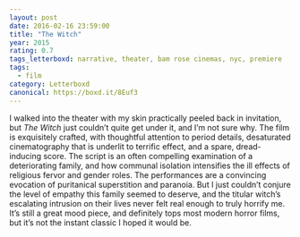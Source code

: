 ```yaml
---
layout: post 
date: 2016-02-16 23:59:00
title: "The Witch"
year: 2015
rating: 0.7
tags_letterboxd: narrative, theater, bam rose cinemas, nyc, premiere
tags:
  - film
category: Letterboxd
canonical: https://boxd.it/8Euf3
---
```


I walked into the theater with my skin practically peeled back in invitation, but <cite>The Witch</cite> just couldn’t quite get under it, and I’m not sure why. The film is exquisitely crafted, with thoughtful attention to period details, desaturated cinematography that is underlit to terrific effect, and a spare, dread-inducing score. The script is an often compelling examination of a deteriorating family, and how communal isolation intensifies the ill effects of religious fervor and gender roles. The performances are a convincing evocation of puritanical superstition and paranoia. But I just couldn’t conjure the level of empathy this family seemed to deserve, and the titular witch’s escalating intrusion on their lives never felt real enough to truly horrify me. It’s still a great mood piece, and definitely tops most modern horror films, but it’s not the instant classic I hoped it would be.